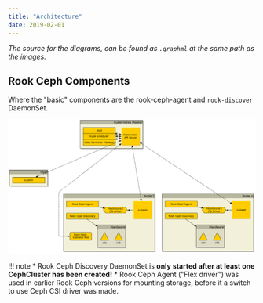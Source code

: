 ```yaml
---
title: "Architecture"
date: 2019-02-01
---
```


_The source for the diagrams, can be found as `.graphml` at the same path as the images._

## Rook Ceph Components

Where the "basic" components are the rook-ceph-agent and `rook-discover` DaemonSet.

![rook-operator-cluster-architecture-overview.png](architecture/rook-operator-cluster-architecture-overview.png)

!!! note
    * Rook Ceph Discovery DaemonSet is **only started after at least one CephCluster has been created!**
    * Rook Ceph Agent ("Flex driver") was used in earlier Rook Ceph versions for mounting storage, before it a switch to use Ceph CSI driver was made.
